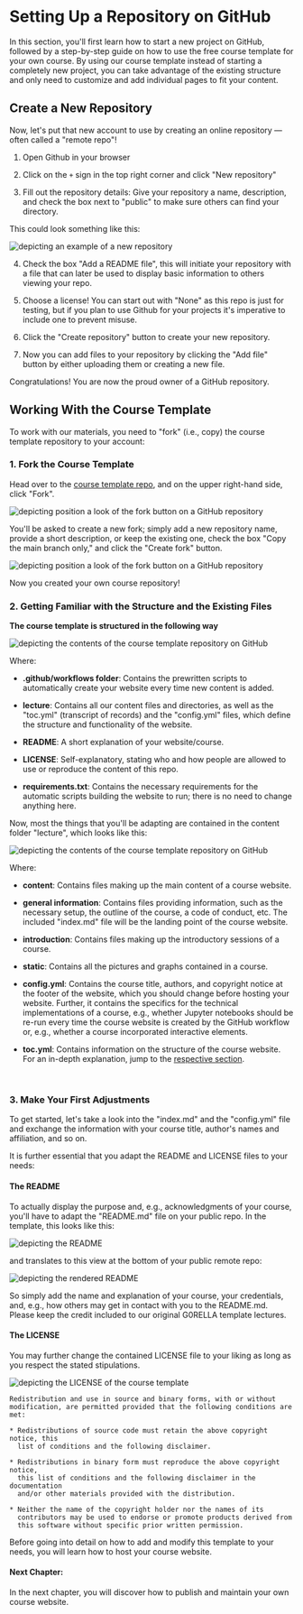 # Setting Up a Repository on GitHub

In this section, you'll first learn how to start a new project on GitHub, followed by a step-by-step guide on how to use the free course template for your own course. By using our course template instead of starting a completely new project, you can take advantage of the existing structure and only need to customize and add individual pages to fit your content.

## Create a New Repository
Now, let's put that new account to use by creating an online repository — often called a "remote repo"! 

1. Open Github in your browser

2. Click on the `+` sign in the top right corner and click "New repository"

3. Fill out the repository details: Give your repository a name, description, and check the box next to "public" to make sure others can find your directory. 

This could look something like this:

![depicting an example of a new repository](../../static/new_repo_example.png)

4. Check the box "Add a README file", this will initiate your repository with a file that can later be used to display basic information to others viewing your repo.

5. Choose a license! You can start out with "None" as this repo is just for testing, but if you plan to use Github for your projects it's imperative to include one to prevent misuse.

6. Click the "Create repository" button to create your new repository.

7. Now you can add files to your repository by clicking the "Add file" button by either uploading them or creating a new file.

Congratulations! You are now the proud owner of a GitHub repository. 


## Working With the Course Template

To work with our materials, you need to "fork" (i.e., copy) the course template repository to your account:

### 1. Fork the Course Template

Head over to the [course template repo](https://github.com/DiLER-Digitell/Course-template), and on the upper right-hand side, click "Fork". 

![depicting position a look of the fork button on a GitHub repository](../../static/fork_button.png)

You'll be asked to create a new fork; simply add a new repository name, provide a short description, or keep the existing one, check the box "Copy the main branch only," and click the "Create fork" button.

![depicting position a look of the fork button on a GitHub repository](../../static/create_fork.png)

Now you created your own course repository!

### 2. Getting Familiar with the Structure and the Existing Files

**The course template is structured in the following way**

![depicting the contents of the course template repository on GitHub](../../static/repo.png)

Where:

- **.github/workflows folder**: Contains the prewritten scripts to automatically create your website every time new content is added.

- **lecture**: Contains all our content files and directories, as well as the "toc.yml" (transcript of records) and the "config.yml" files, which define the structure and functionality of the website.

- **README**: A short explanation of your website/course.

- **LICENSE**: Self-explanatory, stating who and how people are allowed to use or reproduce the content of this repo.

- **requirements.txt**: Contains the necessary requirements for the automatic scripts building the website to run; there is no need to change anything here.

Now, most the things that you'll be adapting are contained in the content folder "lecture", which looks like this:

![depicting the contents of the course template repository on GitHub](../../static/lecture_folder.png)

Where:

- **content**: Contains files making up the main content of a course website.

- **general information**: Contains files providing information, such as the necessary setup, the outline of the course, a code of conduct, etc. The included \"index.md" file will be the landing point of the course website.

- **introduction**: Contains files making up the introductory sessions of a course.

- **static**: Contains all the pictures and graphs contained in a course. 

- **config.yml**: Contains the course title, authors, and copyright notice at the footer of the website, which you should change before hosting your website. Further, it contains the specifics for the technical implementations of a course, e.g., whether Jupyter notebooks should be re-run every time the course website is created by the GitHub workflow or, e.g., whether a course incorporated interactive elements.

- **toc.yml**: Contains information on the structure of the course website. For an in-depth explanation, jump to the [respective section](../content/setup-files).

<br>

### 3. Make Your First Adjustments

To get started, let's take a look into the "index.md" and the "config.yml" file and exchange the information with your course title, author's names and affiliation, and so on.

It is further essential that you adapt the README and LICENSE files to your needs:

#### The README

To actually display the purpose and, e.g., acknowledgments of your course, you'll have to adapt the "README.md" file on your public repo. In the template, this looks like this:

![depicting the README](../../static/readme.png)

and translates to this view at the bottom of your public remote repo:

![depicting the rendered README](../../static/readme_rendered.png)

So simply add the name and explanation of your course, your credentials, and, e.g., how others may get in contact with you to the README.md. Please keep the credit included to our original G0RELLA template lectures.

#### The LICENSE

You may further change the contained LICENSE file to your liking as long as you respect the stated stipulations.

![depicting the LICENSE of the course template](../../static/license.png)

```
Redistribution and use in source and binary forms, with or without
modification, are permitted provided that the following conditions are met:

* Redistributions of source code must retain the above copyright notice, this
  list of conditions and the following disclaimer.

* Redistributions in binary form must reproduce the above copyright notice,
  this list of conditions and the following disclaimer in the documentation
  and/or other materials provided with the distribution.

* Neither the name of the copyright holder nor the names of its
  contributors may be used to endorse or promote products derived from
  this software without specific prior written permission.
```


Before going into detail on how to add and modify this template to your needs, you will learn how to host your course website. 

#### Next Chapter:
In the next chapter, you will discover how to publish and maintain your own course website.


